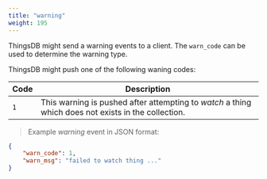 ```yaml
---
title: "warning"
weight: 195
---
```


ThingsDB might send a warning events to a client. The `warn_code` can be used
to determine the warning type.

ThingsDB might push one of the following waning codes:

Code | Description
---- | -----------
`1` | This warning is pushed after attempting to *watch* a thing which does not exists in the collection.


> Example *warning* event in JSON format:

```json
{
    "warn_code": 1,
    "warn_msg": "failed to watch thing ..."
}
```

